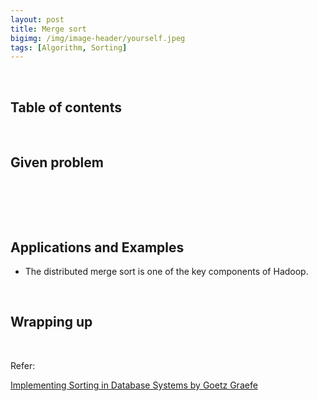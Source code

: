 ```yaml
---
layout: post
title: Merge sort
bigimg: /img/image-header/yourself.jpeg
tags: [Algorithm, Sorting]
---
```




<br>

## Table of contents





<br>

## Given problem






<br>

## 






<br>

## Applications and Examples

- The distributed merge sort is one of the key components of Hadoop.



<br>

## Wrapping up




<br>

Refer:

[Implementing Sorting in Database Systems by Goetz Graefe](http://wwwlgis.informatik.uni-kl.de/archiv/wwwdvs.informatik.uni-kl.de/courses/DBSREAL/SS2005/Vorlesungsunterlagen/Implementing_Sorting.pdf)
